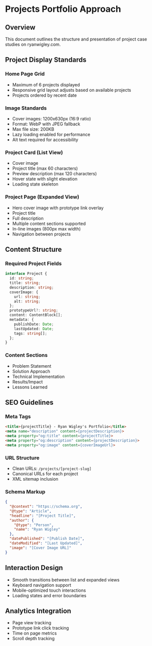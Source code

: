 # Projects Portfolio Approach

## Overview
This document outlines the structure and presentation of project case studies on ryanwigley.com.

## Project Display Standards

### Home Page Grid
- Maximum of 6 projects displayed
- Responsive grid layout adjusts based on available projects
- Projects ordered by recent date

### Image Standards
- Cover images: 1200x630px (16:9 ratio)
- Format: WebP with JPEG fallback
- Max file size: 200KB
- Lazy loading enabled for performance
- Alt text required for accessibility

### Project Card (List View)
- Cover image
- Project title (max 60 characters)
- Preview description (max 120 characters)
- Hover state with slight elevation
- Loading state skeleton

### Project Page (Expanded View)
- Hero cover image with prototype link overlay
- Project title
- Full description
- Multiple content sections supported
- In-line images (800px max width)
- Navigation between projects

## Content Structure

### Required Project Fields
```typescript
interface Project {
  id: string;
  title: string;
  description: string;
  coverImage: {
    url: string;
    alt: string;
  };
  prototypeUrl?: string;
  content: ContentBlock[];
  metadata: {
    publishDate: Date;
    lastUpdated: Date;
    tags: string[];
  };
}
```

### Content Sections
- Problem Statement
- Solution Approach
- Technical Implementation
- Results/Impact
- Lessons Learned

## SEO Guidelines

### Meta Tags
```html
<title>{projectTitle} - Ryan Wigley's Portfolio</title>
<meta name="description" content={projectDescription}>
<meta property="og:title" content={projectTitle}>
<meta property="og:description" content={projectDescription}>
<meta property="og:image" content={coverImageUrl}>
```

### URL Structure
- Clean URLs: `/projects/[project-slug]`
- Canonical URLs for each project
- XML sitemap inclusion

### Schema Markup
```json
{
  "@context": "https://schema.org",
  "@type": "Article",
  "headline": "[Project Title]",
  "author": {
    "@type": "Person",
    "name": "Ryan Wigley"
  },
  "datePublished": "[Publish Date]",
  "dateModified": "[Last Updated]",
  "image": "[Cover Image URL]"
}
```

## Interaction Design
- Smooth transitions between list and expanded views
- Keyboard navigation support
- Mobile-optimized touch interactions
- Loading states and error boundaries

## Analytics Integration
- Page view tracking
- Prototype link click tracking
- Time on page metrics
- Scroll depth tracking